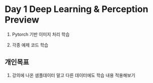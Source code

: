 # Day 1 Deep Learning & Perception Preview

1. Pytorch 기반 이미지 처리 학습

2. 각종 예제 코드 학습

## 개인목표
1. 강의에 나온 샘플데이터 말고 다른 데이터에도 학습 내용 적용해보기
